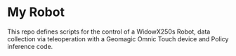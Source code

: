 # My Robot

This repo defines scripts for the control of a WidowX250s Robot, data collection via teleoperation with a Geomagic Omnic Touch device and Policy inference code.
